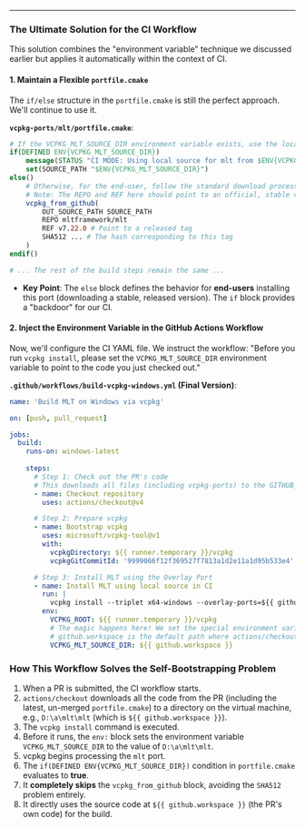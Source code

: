 
***


### The Ultimate Solution for the CI Workflow

This solution combines the "environment variable" technique we discussed earlier but applies it automatically within the context of CI.

#### 1. Maintain a Flexible `portfile.cmake`

The `if/else` structure in the `portfile.cmake` is still the perfect approach. We'll continue to use it.

**`vcpkg-ports/mlt/portfile.cmake`**:
```cmake
# If the VCPKG_MLT_SOURCE_DIR environment variable exists, use the local source
if(DEFINED ENV{VCPKG_MLT_SOURCE_DIR})
    message(STATUS "CI MODE: Using local source for mlt from $ENV{VCPKG_MLT_SOURCE_DIR}")
    set(SOURCE_PATH "$ENV{VCPKG_MLT_SOURCE_DIR}")
else()
    # Otherwise, for the end-user, follow the standard download process
    # Note: The REPO and REF here should point to an official, stable version
    vcpkg_from_github(
        OUT_SOURCE_PATH SOURCE_PATH
        REPO mltframework/mlt
        REF v7.22.0 # Point to a released tag
        SHA512 ... # The hash corresponding to this tag
    )
endif()

# ... The rest of the build steps remain the same ...
```
*   **Key Point**: The `else` block defines the behavior for **end-users** installing this port (downloading a stable, released version). The `if` block provides a "backdoor" for our CI.

#### 2. Inject the Environment Variable in the GitHub Actions Workflow

Now, we'll configure the CI YAML file. We instruct the workflow: "Before you run `vcpkg install`, please set the `VCPKG_MLT_SOURCE_DIR` environment variable to point to the code you just checked out."

**`.github/workflows/build-vcpkg-windows.yml` (Final Version)**:
```yaml
name: 'Build MLT on Windows via vcpkg'

on: [push, pull_request]

jobs:
  build:
    runs-on: windows-latest
    
    steps:
      # Step 1: Check out the PR's code
      # This downloads all files (including vcpkg-ports) to the GITHUB_WORKSPACE directory
      - name: Checkout repository
        uses: actions/checkout@v4

      # Step 2: Prepare vcpkg
      - name: Bootstrap vcpkg
        uses: microsoft/vcpkg-tool@v1
        with:
          vcpkgDirectory: ${{ runner.temporary }}/vcpkg
          vcpkgGitCommitId: '9999066f12f369527f7813a1d2e11a1d95b533e4'

      # Step 3: Install MLT using the Overlay Port
      - name: Install MLT using local source in CI
        run: |
          vcpkg install --triplet x64-windows --overlay-ports=${{ github.workspace }}/vcpkg-ports mlt[...]
        env:
          VCPKG_ROOT: ${{ runner.temporary }}/vcpkg
          # The magic happens here! We set the special environment variable.
          # github.workspace is the default path where actions/checkout places the code.
          VCPKG_MLT_SOURCE_DIR: ${{ github.workspace }}
```

### How This Workflow Solves the Self-Bootstrapping Problem

1.  When a PR is submitted, the CI workflow starts.
2.  `actions/checkout` downloads all the code from the PR (including the latest, un-merged `portfile.cmake`) to a directory on the virtual machine, e.g., `D:\a\mlt\mlt` (which is `${{ github.workspace }}`).
3.  The `vcpkg install` command is executed.
4.  Before it runs, the `env:` block sets the environment variable `VCPKG_MLT_SOURCE_DIR` to the value of `D:\a\mlt\mlt`.
5.  vcpkg begins processing the `mlt` port.
6.  The `if(DEFINED ENV{VCPKG_MLT_SOURCE_DIR})` condition in `portfile.cmake` evaluates to **true**.
7.  It **completely skips** the `vcpkg_from_github` block, avoiding the `SHA512` problem entirely.
8.  It directly uses the source code at `${{ github.workspace }}` (the PR's own code) for the build.
